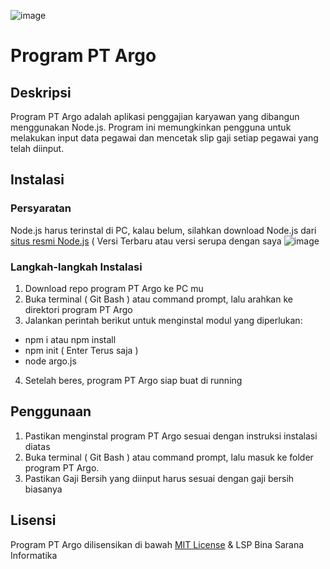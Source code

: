 ![image](https://github.com/afdipratama/LSP/assets/45161296/f9b09667-fbdf-48ee-9025-3dee25bf38f0)
# Program PT Argo
## Deskripsi
Program PT Argo adalah aplikasi penggajian karyawan yang dibangun menggunakan Node.js. Program ini memungkinkan pengguna untuk melakukan input data pegawai dan mencetak slip gaji setiap pegawai yang telah diinput.

## Instalasi
### Persyaratan
Node.js harus terinstal di PC, kalau belum, silahkan download Node.js dari [situs resmi Node.js](https://nodejs.org) (
Versi Terbaru atau versi serupa dengan saya
![image](https://github.com/afdipratama/LSP/assets/45161296/abf59bb4-45ff-41e3-9f26-8bbb581ef0bb)


### Langkah-langkah Instalasi
1. Download repo program PT Argo ke PC mu
2. Buka terminal ( Git Bash ) atau command prompt, lalu arahkan ke direktori program PT Argo
3. Jalankan perintah berikut untuk menginstal modul yang diperlukan:
- npm i atau npm install
- npm init ( Enter Terus saja ) 
- node argo.js
4. Setelah beres, program PT Argo siap buat di running

## Penggunaan
1. Pastikan menginstal program PT Argo sesuai dengan instruksi instalasi diatas
2. Buka terminal ( Git Bash ) atau command prompt, lalu masuk ke folder program PT Argo.
3. Pastikan Gaji Bersih yang diinput harus sesuai dengan gaji bersih biasanya

## Lisensi
Program PT Argo dilisensikan di bawah [MIT License](LICENSE) & LSP Bina Sarana Informatika
